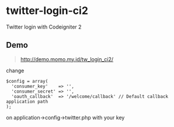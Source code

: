 # twitter-login-ci2
Twitter login with Codeigniter 2

## Demo
> http://demo.momo.my.id/tw_login_ci2/

change
```
$config = array(
  'consumer_key'    => '',
  'consumer_secret' => '',
  'oauth_callback'  => '/welcome/callback' // Default callback application path
);
```

on application->config->twitter.php with your key

